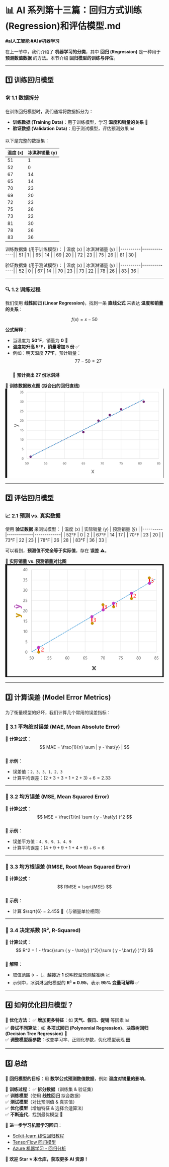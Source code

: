 # 📊 AI 系列第十三篇：回归方式训练(Regression)和评估模型.md

**#ai人工智能 #AI #机器学习**  

在上一节中，我们介绍了 **机器学习的分类**，其中 **回归 (Regression)** 是一种用于 **预测数值数据** 的方法。本节介绍 **回归模型的训练与评估**。  

---

## 1️⃣ 训练回归模型  

### 🛠 1.1 数据拆分  

在训练回归模型时，我们通常将数据拆分为：
- **训练数据 (Training Data)**：用于训练模型，学习 **温度和销量的关系** 🏫  
- **验证数据 (Validation Data)**：用于测试模型，评估预测效果 📊  

以下是完整的数据集：  

| 温度 (x) | 冰淇淋销量 (y) |
|----------|--------------|
| 51       | 1            |
| 52       | 0            |
| 67       | 14           |
| 65       | 14           |
| 70       | 23           |
| 69       | 20           |
| 72       | 23           |
| 75       | 26           |
| 73       | 22           |
| 81       | 30           |
| 78       | 26           |
| 83       | 36           |

训练数据集 (用于训练模型)：
| 温度 (x) | 冰淇淋销量 (y) |
|----------|--------------|
| 51       | 1            |
| 65       | 14           |
| 69       | 20           |
| 72       | 23           |
| 75       | 26           |
| 81       | 30           |

验证数据集 (用于测试模型)：
| 温度 (x) | 冰淇淋销量 (y) |
|----------|--------------|
| 52       | 0            |
| 67       | 14           |
| 70       | 23           |
| 73       | 22           |
| 78       | 26           |
| 83       | 36           |

---

### 🔍 1.2 训练过程  

我们使用 **线性回归 (Linear Regression)**，找到一条 **直线公式** 来表达 **温度和销量的关系**：  

$$ f(x) = x - 50 $$  

**公式解释**：
- 当温度为 **50°F**，销量为 **0** 🍦  
- **温度每升高 5°F，销量增加 5 份** ✅  
- 例如：明天温度 **77°F**，预计销量：
  $$ 77 - 50 = 27 $$  
  📌 **预计卖出 27 份冰淇淋**  

📌 **训练数据散点图 (拟合出的回归直线)**  
![训练数据回归直线](/learning-notes/materials/file-141FWCsheofPiCLEMyXanp.jpg)  

---

## 2️⃣ 评估回归模型  

### 📈 2.1 预测 vs. 真实数据  

使用 **验证数据** 来测试模型：
| 温度 (x) | 实际销量 (y) | 预测销量 (ŷ) |
|----------|-------------|-------------|
| 52°F     | 0          | 2          |
| 67°F     | 14         | 17         |
| 70°F     | 23         | 20         |
| 73°F     | 22         | 23         |
| 78°F     | 26         | 28         |
| 83°F     | 36         | 33         |

可以看到，**预测值不完全等于实际值**，存在 **误差** ⚠️。  

📌 **实际销量 vs. 预测销量对比图**  
![预测 vs. 真实数据](/learning-notes/materials/file-V8dyh1y83s3KPSEW4uxZvb.jpg)  

---

## 3️⃣ 计算误差 (Model Error Metrics)  

为了衡量模型的好坏，我们计算几个常用的误差指标：  

### 📌 3.1 **平均绝对误差 (MAE, Mean Absolute Error)**  
📌 **计算公式**：
$$ MAE = \frac{1}{n} \sum | y - \hat{y} | $$  
📌 **示例**：
- 误差值：`2、3、3、1、2、3`  
- 计算平均误差：$(2+3+3+1+2+3) ÷ 6 = 2.33$  

---

### 📌 3.2 **均方误差 (MSE, Mean Squared Error)**  
📌 **计算公式**：
$$ MSE = \frac{1}{n} \sum ( y - \hat{y} )^2 $$  
📌 **示例**：
- 误差平方值：`4、9、9、1、4、9`  
- 计算平均误差：$(4+9+9+1+4+9) ÷ 6 = 6$  

---

### 📌 3.3 **均方根误差 (RMSE, Root Mean Squared Error)**  
📌 **计算公式**：
$$ RMSE = \sqrt{MSE} $$  
📌 **示例**：
- 计算 $\sqrt{6} = 2.45$ 🍦（与销量单位相同）  

---

### 📌 3.4 **决定系数 (R², R-Squared)**  
📌 **计算公式**：
$$ R^2 = 1 - \frac{\sum ( y - \hat{y} )^2}{\sum ( y - \bar{y} )^2} $$  
📌 **解释**：
- 取值范围 `0 ~ 1`，越接近 **1** 说明模型预测越准确 📈  
- 示例中，冰淇淋回归模型的 **R² = 0.95**，表示 **95% 变量可解释** ✅  

---

## 4️⃣ 如何优化回归模型？  

📌 **优化方法**：
✅ **增加更多特征**：如 **天气、假日、促销** 等因素 📊  
✅ **尝试不同算法**：如 **多项式回归 (Polynomial Regression)**、**决策树回归 (Decision Tree Regression)** 🌳  
✅ **调整模型超参数**：改变学习率、正则化参数，优化模型表现 🎛  

---

## 5️⃣ 总结  

📌 **回归模型的目标**：用 **数学公式预测数值数据**，例如 **温度对销量的影响**。  

📌 **训练过程**：
✅ **拆分数据**（训练集 & 验证集）  
✅ **训练模型**（使用 **线性回归** 拟合数据）  
✅ **测试模型**（对比预测值 & 真实值）  
✅ **优化模型**（增加特征 & 选择合适算法）  
✅ **不断迭代**，找到最优模型 🔄  

🔗 **进一步学习机器学习回归**：
- [Scikit-learn 线性回归教程](https://scikit-learn.org/stable/modules/linear_model.html)  
- [TensorFlow 回归模型](https://www.tensorflow.org/tutorials/keras/regression)  
- [Azure 机器学习 - 回归分析](https://learn.microsoft.com/en-us/azure/machine-learning/how-to-train-regression-model)  

📢 **欢迎 Star ⭐ 本仓库，获取更多 AI 资源！**
